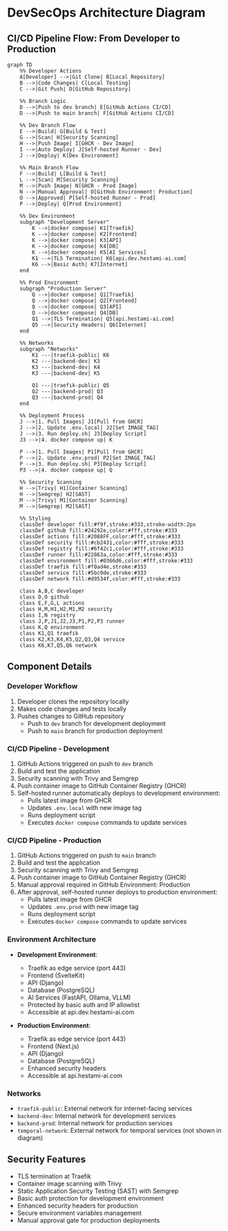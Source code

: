 # DevSecOps Architecture Diagram

## CI/CD Pipeline Flow: From Developer to Production

```mermaid
graph TD
    %% Developer Actions
    A[Developer] -->|Git Clone| B[Local Repository]
    B -->|Code Changes| C[Local Testing]
    C -->|Git Push| D[GitHub Repository]
    
    %% Branch Logic
    D -->|Push to dev branch| E[GitHub Actions CI/CD]
    D -->|Push to main branch| F[GitHub Actions CI/CD]
    
    %% Dev Branch Flow
    E -->|Build| G[Build & Test]
    G -->|Scan| H[Security Scanning]
    H -->|Push Image| I[GHCR - Dev Image]
    I -->|Auto Deploy| J[Self-hosted Runner - Dev]
    J -->|Deploy| K[Dev Environment]
    
    %% Main Branch Flow
    F -->|Build| L[Build & Test]
    L -->|Scan| M[Security Scanning]
    M -->|Push Image| N[GHCR - Prod Image]
    N -->|Manual Approval| O[GitHub Environment: Production]
    O -->|Approved| P[Self-hosted Runner - Prod]
    P -->|Deploy| Q[Prod Environment]
    
    %% Dev Environment
    subgraph "Development Server"
        K -->|docker compose| K1[Traefik]
        K -->|docker compose| K2[Frontend]
        K -->|docker compose| K3[API]
        K -->|docker compose| K4[DB]
        K -->|docker compose| K5[AI Services]
        K1 -->|TLS Termination| K6[api.dev.hestami-ai.com]
        K6 -->|Basic Auth| K7[Internet]
    end
    
    %% Prod Environment
    subgraph "Production Server"
        Q -->|docker compose| Q1[Traefik]
        Q -->|docker compose| Q2[Frontend]
        Q -->|docker compose| Q3[API]
        Q -->|docker compose| Q4[DB]
        Q1 -->|TLS Termination| Q5[api.hestami-ai.com]
        Q5 -->|Security Headers| Q6[Internet]
    end
    
    %% Networks
    subgraph "Networks"
        K1 ---|traefik-public| K6
        K2 ---|backend-dev| K3
        K3 ---|backend-dev| K4
        K3 ---|backend-dev| K5
        
        Q1 ---|traefik-public| Q5
        Q2 ---|backend-prod| Q3
        Q3 ---|backend-prod| Q4
    end
    
    %% Deployment Process
    J -->|1. Pull Images| J1[Pull from GHCR]
    J -->|2. Update .env.local| J2[Set IMAGE_TAG]
    J -->|3. Run deploy.sh| J3[Deploy Script]
    J3 -->|4. docker compose up| K
    
    P -->|1. Pull Images| P1[Pull from GHCR]
    P -->|2. Update .env.prod| P2[Set IMAGE_TAG]
    P -->|3. Run deploy.sh| P3[Deploy Script]
    P3 -->|4. docker compose up| Q
    
    %% Security Scanning
    H -->|Trivy| H1[Container Scanning]
    H -->|Semgrep| H2[SAST]
    M -->|Trivy| M1[Container Scanning]
    M -->|Semgrep| M2[SAST]
    
    %% Styling
    classDef developer fill:#f9f,stroke:#333,stroke-width:2px
    classDef github fill:#24292e,color:#fff,stroke:#333
    classDef actions fill:#2088FF,color:#fff,stroke:#333
    classDef security fill:#cb2431,color:#fff,stroke:#333
    classDef registry fill:#6f42c1,color:#fff,stroke:#333
    classDef runner fill:#22863a,color:#fff,stroke:#333
    classDef environment fill:#0366d6,color:#fff,stroke:#333
    classDef traefik fill:#f0ad4e,stroke:#333
    classDef service fill:#5bc0de,stroke:#333
    classDef network fill:#d9534f,color:#fff,stroke:#333
    
    class A,B,C developer
    class D,O github
    class E,F,G,L actions
    class H,M,H1,H2,M1,M2 security
    class I,N registry
    class J,P,J1,J2,J3,P1,P2,P3 runner
    class K,Q environment
    class K1,Q1 traefik
    class K2,K3,K4,K5,Q2,Q3,Q4 service
    class K6,K7,Q5,Q6 network
```

## Component Details

### Developer Workflow
1. Developer clones the repository locally
2. Makes code changes and tests locally
3. Pushes changes to GitHub repository
   - Push to `dev` branch for development deployment
   - Push to `main` branch for production deployment

### CI/CD Pipeline - Development
1. GitHub Actions triggered on push to `dev` branch
2. Build and test the application
3. Security scanning with Trivy and Semgrep
4. Push container image to GitHub Container Registry (GHCR)
5. Self-hosted runner automatically deploys to development environment:
   - Pulls latest image from GHCR
   - Updates `.env.local` with new image tag
   - Runs deployment script
   - Executes `docker compose` commands to update services

### CI/CD Pipeline - Production
1. GitHub Actions triggered on push to `main` branch
2. Build and test the application
3. Security scanning with Trivy and Semgrep
4. Push container image to GitHub Container Registry (GHCR)
5. Manual approval required in GitHub Environment: Production
6. After approval, self-hosted runner deploys to production environment:
   - Pulls latest image from GHCR
   - Updates `.env.prod` with new image tag
   - Runs deployment script
   - Executes `docker compose` commands to update services

### Environment Architecture
- **Development Environment**:
  - Traefik as edge service (port 443)
  - Frontend (SvelteKit)
  - API (Django)
  - Database (PostgreSQL)
  - AI Services (FastAPI, Ollama, VLLM)
  - Protected by basic auth and IP allowlist
  - Accessible at api.dev.hestami-ai.com

- **Production Environment**:
  - Traefik as edge service (port 443)
  - Frontend (Next.js)
  - API (Django)
  - Database (PostgreSQL)
  - Enhanced security headers
  - Accessible at api.hestami-ai.com

### Networks
- `traefik-public`: External network for internet-facing services
- `backend-dev`: Internal network for development services
- `backend-prod`: Internal network for production services
- `temporal-network`: External network for temporal services (not shown in diagram)

## Security Features
- TLS termination at Traefik
- Container image scanning with Trivy
- Static Application Security Testing (SAST) with Semgrep
- Basic auth protection for development environment
- Enhanced security headers for production
- Secure environment variables management
- Manual approval gate for production deployments
